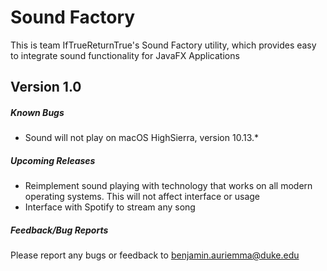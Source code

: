 # Sound Factory
This is team IfTrueReturnTrue's Sound Factory utility, which provides easy to integrate sound functionality for JavaFX Applications

## Version 1.0

##### Known Bugs
* Sound will not play on macOS HighSierra, version 10.13.*

##### Upcoming Releases
* Reimplement sound playing with technology that works on all modern operating systems.  This will not affect interface or usage
* Interface with Spotify to stream any song

##### Feedback/Bug Reports
Please report any bugs or feedback to benjamin.auriemma@duke.edu